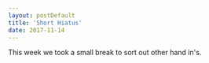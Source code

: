```yaml
---
layout: postDefault
title: 'Short Hiatus'
date: 2017-11-14
---
```


This week we took a small break to sort out other hand in's.

<!--excerpt-->

